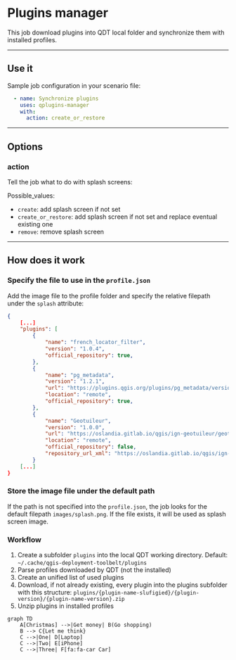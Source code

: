 # Plugins manager

This job download plugins into QDT local folder and synchronize them with installed profiles.

----

## Use it

Sample job configuration in your scenario file:

```yaml
  - name: Synchronize plugins
    uses: qplugins-manager
    with:
      action: create_or_restore
```

----

## Options

### action

Tell the job what to do with splash screens:

Possible_values:

- `create`: add splash screen if not set
- `create_or_restore`: add splash screen if not set and replace eventual existing one
- `remove`: remove splash screen

----

## How does it work

### Specify the file to use in the `profile.json`

Add the image file to the profile folder and specify the relative filepath under the `splash` attribute:

```json
{
    [...]
    "plugins": [
        {
            "name": "french_locator_filter",
            "version": "1.0.4",
            "official_repository": true,
        },
        {
            "name": "pg_metadata",
            "version": "1.2.1",
            "url": "https://plugins.qgis.org/plugins/pg_metadata/version/1.2.1/download/",
            "location": "remote",
            "official_repository": true,
        },
        {
            "name": "Geotuileur",
            "version": "1.0.0",
            "url": "https://oslandia.gitlab.io/qgis/ign-geotuileur/geotuileur.1.0.0.zip",
            "location": "remote",
            "official_repository": false,
            "repository_url_xml": "https://oslandia.gitlab.io/qgis/ign-geotuileur/plugins.xml"
        }
    [...]
}
```

### Store the image file under the default path

If the path is not specified into the `profile.json`, the job looks for the default filepath `images/splash.png`. If the file exists, it will be used as splash screen image.

### Workflow

1. Create a subfolder `plugins` into the local QDT working directory. Default: `~/.cache/qgis-deployment-toolbelt/plugins`
1. Parse profiles downloaded by QDT (not the installed)
1. Create an unified list of used plugins
1. Download, if not already existing, every plugin into the plugins subfolder with this structure: `plugins/{plugin-name-slufigied}/{plugin-version}/{plugin-name-version}.zip`
1. Unzip plugins in installed profiles

```mermaid
graph TD
    A[Christmas] -->|Get money| B(Go shopping)
    B --> C{Let me think}
    C -->|One| D[Laptop]
    C -->|Two| E[iPhone]
    C -->|Three| F[fa:fa-car Car]
```
